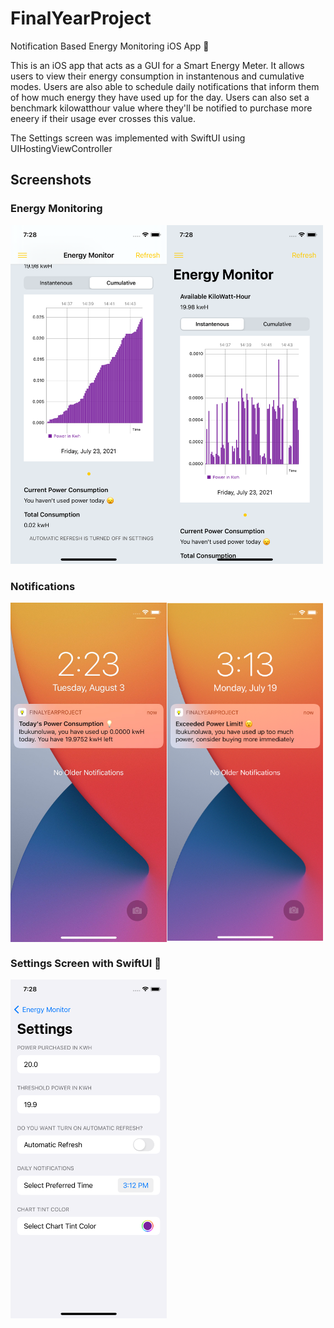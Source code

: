 # FinalYearProject
Notification Based Energy Monitoring iOS App 🚀

This is an iOS app that acts as a GUI for a Smart Energy Meter. It allows users to view their energy consumption in instantenous and cumulative modes. 
Users are also able to schedule daily notifications that inform them of how much energy they have used up for the day. 
Users can also set a benchmark kilowatthour value where they'll be notified to purchase more eneery if their usage ever crosses this value. 

The Settings screen was implemented with SwiftUI using UIHostingViewController

## Screenshots
### Energy Monitoring
<img align='left'  src="https://github.com/1Soyebo/FinalYearProject/blob/master/screenshots/cumulative1.png" width="250"/>
<img src="https://github.com/1Soyebo/FinalYearProject/blob/master/screenshots/instantaneous1.png" width="250"/>

### Notifications
<img align='left' src="https://github.com/1Soyebo/FinalYearProject/blob/master/screenshots/notification1.jpg" width="250"/>
<img src="https://github.com/1Soyebo/FinalYearProject/blob/master/screenshots/Picture%201.png" width="250"/>

### Settings Screen with SwiftUI 🥳
<img src="https://github.com/1Soyebo/FinalYearProject/blob/master/screenshots/setting1.png" width="250"/>


